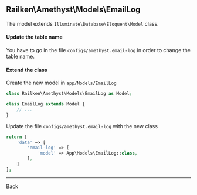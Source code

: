 ## Railken\Amethyst\Models\EmailLog

The model extends ```Illuminate\Database\Eloquent\Model``` class.

#### Update the table name
You have to go in the file `configs/amethyst.email-log` in order to change the table name.

#### Extend the class

Create the new model in `app/Models/EmailLog`
```php
class Railken\Amethyst\Models\EmailLog as Model;

class EmailLog extends Model {
	// ...
}
```
Update the file `configs/amethyst.email-log` with the new class
```php
return [
    'data' => [
        'email-log' => [
            'model' => App\Models\EmailLog::class,
        ],
    ]
];
```

---
[Back](index.md)